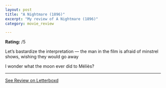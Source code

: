 ```yaml
---
layout: post
title: "A Nightmare (1896)"
excerpt: "My review of A Nightmare (1896)"
category: movie_review

---
```


**Rating:** /5

Let’s bastardize the interpretation — the man in the film is afraid of minstrel shows, wishing they would go away

I wonder what the moon ever did to Méliès?

<hr>

[See Review on Letterboxd](https://boxd.it/3XiFtp)
